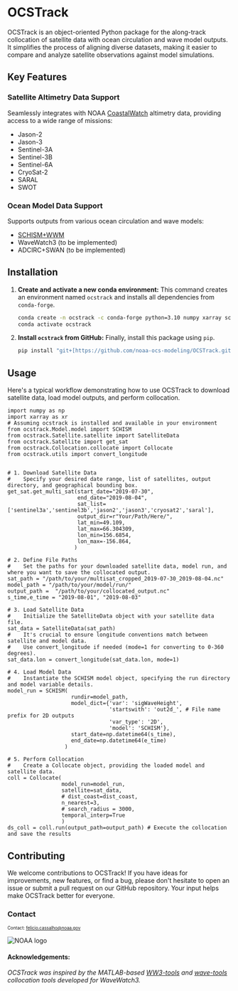 # OCSTrack
OCSTrack is an object-oriented Python package for the along-track collocation of satellite data with ocean circulation and wave model outputs.
It simplifies the process of aligning diverse datasets, making it easier to compare and analyze satellite observations against model simulations.

## Key Features
### Satellite Altimetry Data Support

Seamlessly integrates with NOAA [CoastalWatch](https://coastwatch.noaa.gov/cwn/products/along-track-significant-wave-height-wind-speed-and-sea-level-anomaly-multiple-altimeters.html) altimetry data, providing access to a wide range of missions:
 * Jason-2
 * Jason-3
 * Sentinel-3A
 * Sentinel-3B
 * Sentinel-6A
 * CryoSat-2
 * SARAL
 * SWOT

### Ocean Model Data Support
 Supports outputs from various ocean circulation and wave models:
 * [SCHISM+WWM](https://github.com/schism-dev/schism)
 * WaveWatch3 (to be implemented)
 * ADCIRC+SWAN (to be implemented)


## Installation

1.  **Create and activate a new conda environment:**
    This command creates an environment named `ocstrack` and installs all dependencies from `conda-forge`.
    ```bash
    conda create -n ocstrack -c conda-forge python=3.10 numpy xarray scipy tqdm requests netcdf4 h5netcdf
    conda activate ocstrack
    ```

2.  **Install `ocstrack` from GitHub:**
    Finally, install this package using `pip`.
    ```bash
    pip install "git+[https://github.com/noaa-ocs-modeling/OCSTrack.git](https://github.com/noaa-ocs-modeling/OCSTrack.git)"
    ```

## Usage
Here's a typical workflow demonstrating how to use OCSTrack to download satellite data, load model outputs, and perform collocation.
```
import numpy as np
import xarray as xr
# Assuming ocstrack is installed and available in your environment
from ocstrack.Model.model import SCHISM
from ocstrack.Satellite.satellite import SatelliteData
from ocstrack.Satellite import get_sat
from ocstrack.Collocation.collocate import Collocate
from ocstrack.utils import convert_longitude


# 1. Download Satellite Data
#    Specify your desired date range, list of satellites, output directory, and geographical bounding box.
get_sat.get_multi_sat(start_date="2019-07-30",
                      end_date="2019-08-04",
                      sat_list=['sentinel3a','sentinel3b','jason2','jason3','cryosat2','saral'],
                      output_dir=r"Your/Path/Here/",
                      lat_min=49.109,
                      lat_max=66.304309,
                      lon_min=156.6854,
                      lon_max=-156.864,
                     )

# 2. Define File Paths
#    Set the paths for your downloaded satellite data, model run, and where you want to save the collocated output.
sat_path = "/path/to/your/multisat_cropped_2019-07-30_2019-08-04.nc"
model_path = "/path/to/your/model/run/"
output_path =  "/path/to/your/collocated_output.nc"
s_time,e_time = "2019-08-01", "2019-08-03"

# 3. Load Satellite Data
#    Initialize the SatelliteData object with your satellite data file.
sat_data = SatelliteData(sat_path)
#    It's crucial to ensure longitude conventions match between satellite and model data.
#    Use convert_longitude if needed (mode=1 for converting to 0-360 degrees).
sat_data.lon = convert_longitude(sat_data.lon, mode=1)

# 4. Load Model Data
#    Instantiate the SCHISM model object, specifying the run directory and model variable details.
model_run = SCHISM(
                    rundir=model_path,
                    model_dict={'var': 'sigWaveHeight',
                                'startswith': 'out2d_', # File name prefix for 2D outputs
                                'var_type': '2D',
                                'model': 'SCHISM'},
                    start_date=np.datetime64(s_time),
                    end_date=np.datetime64(e_time)
                  )

# 5. Perform Collocation
#    Create a Collocate object, providing the loaded model and satellite data.
coll = Collocate(
                 model_run=model_run,
                 satellite=sat_data,
                 # dist_coast=dist_coast,
                 n_nearest=3,
                 # search_radius = 3000,
                 temporal_interp=True
                 )
ds_coll = coll.run(output_path=output_path) # Execute the collocation and save the results
```

## Contributing
We welcome contributions to OCSTrack! If you have ideas for improvements, new features, or find a bug, please don't hesitate to open an issue or submit a pull request on our GitHub repository. Your input helps make OCSTrack better for everyone.

### Contact
<sub><sup>Contact: felicio.cassalho@noaa.gov </sup></sub>

![NOAA logo](https://user-images.githubusercontent.com/72229285/216712553-c1e4b2fa-4b6d-4eab-be0f-f7075b6151d1.png)


#### Acknowledgements:
*OCSTrack was inspired by the MATLAB-based [WW3-tools](https://github.com/NOAA-EMC/WW3-tools) and [wave-tools](https://github.com/NOAA-EMC/WW3-tools) collocation tools developed for WaveWatch3.*
